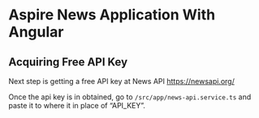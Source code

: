 # Aspire News Application With Angular 

## Acquiring Free API Key

Next step is getting a free API key at  News API https://newsapi.org/ 

Once the api key is in obtained, go to `/src/app/news-api.service.ts` and paste it to where it in place of “API_KEY”.

